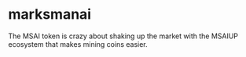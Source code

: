 # marksmanai
The MSAI token is crazy about shaking up the market with the MSAIUP ecosystem that makes mining coins easier.

